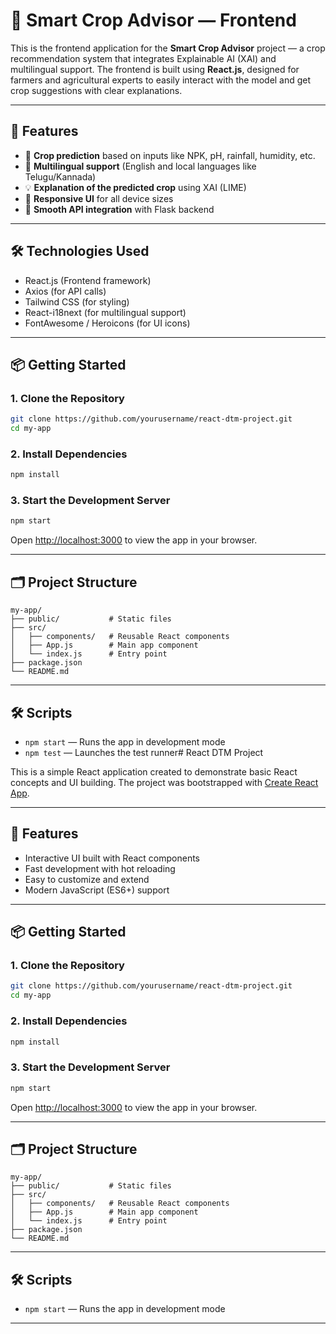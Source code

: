 # 📌 Smart Crop Advisor — Frontend

This is the frontend application for the **Smart Crop Advisor** project — a crop recommendation system that integrates Explainable AI (XAI) and multilingual support. The frontend is built using **React.js**, designed for farmers and agricultural experts to easily interact with the model and get crop suggestions with clear explanations.

---

## 🚀 Features

- 🌱 **Crop prediction** based on inputs like NPK, pH, rainfall, humidity, etc.
- 💬 **Multilingual support** (English and local languages like Telugu/Kannada)
- 💡 **Explanation of the predicted crop** using XAI (LIME)
- 📱 **Responsive UI** for all device sizes
- 🔁 **Smooth API integration** with Flask backend

---

## 🛠️ Technologies Used

- React.js (Frontend framework)
- Axios (for API calls)
- Tailwind CSS (for styling)
- React-i18next (for multilingual support)
- FontAwesome / Heroicons (for UI icons)

---

## 📦 Getting Started

### 1. Clone the Repository

```bash
git clone https://github.com/yourusername/react-dtm-project.git
cd my-app
```

### 2. Install Dependencies

```bash
npm install
```

### 3. Start the Development Server

```bash
npm start
```

Open [http://localhost:3000](http://localhost:3000) to view the app in your browser.

---

## 🗂️ Project Structure

```
my-app/
├── public/           # Static files
├── src/
│   ├── components/   # Reusable React components
│   ├── App.js        # Main app component
│   └── index.js      # Entry point
├── package.json
└── README.md
```

---

## 🛠️ Scripts

- `npm start` — Runs the app in development mode
- `npm test` — Launches the test runner# React DTM Project

This is a simple React application created to demonstrate basic React concepts and UI building. The project was bootstrapped with [Create React App](https://github.com/facebook/create-react-app).

---

## 🚀 Features

- Interactive UI built with React components
- Fast development with hot reloading
- Easy to customize and extend
- Modern JavaScript (ES6+) support

---

## 📦 Getting Started

### 1. Clone the Repository

```bash
git clone https://github.com/yourusername/react-dtm-project.git
cd my-app
```

### 2. Install Dependencies

```bash
npm install
```

### 3. Start the Development Server

```bash
npm start
```

Open [http://localhost:3000](http://localhost:3000) to view the app in your browser.

---

## 🗂️ Project Structure

```
my-app/
├── public/           # Static files
├── src/
│   ├── components/   # Reusable React components
│   ├── App.js        # Main app component
│   └── index.js      # Entry point
├── package.json
└── README.md
```

---

## 🛠️ Scripts

- `npm start` — Runs the app in development mode

---
